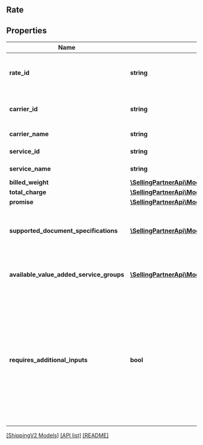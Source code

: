 ## Rate

## Properties

Name | Type | Description | Notes
------------ | ------------- | ------------- | -------------
**rate_id** | **string** | An identifier for the rate (shipment offering) provided by a shipping service provider. |
**carrier_id** | **string** | The carrier identifier for the offering, provided by the carrier. |
**carrier_name** | **string** | The carrier name for the offering. |
**service_id** | **string** | An identifier for the shipping service. |
**service_name** | **string** | The name of the shipping service. |
**billed_weight** | [**\SellingPartnerApi\Model\ShippingV2\Weight**](Weight.md) |  | [optional]
**total_charge** | [**\SellingPartnerApi\Model\ShippingV2\Currency**](Currency.md) |  |
**promise** | [**\SellingPartnerApi\Model\ShippingV2\Promise**](Promise.md) |  |
**supported_document_specifications** | [**\SellingPartnerApi\Model\ShippingV2\SupportedDocumentSpecification[]**](SupportedDocumentSpecification.md) | A list of the document specifications supported for a shipment service offering. |
**available_value_added_service_groups** | [**\SellingPartnerApi\Model\ShippingV2\AvailableValueAddedServiceGroup[]**](AvailableValueAddedServiceGroup.md) | A list of value-added services available for a shipping service offering. | [optional]
**requires_additional_inputs** | **bool** | When true, indicates that additional inputs are required to purchase this shipment service. You must then call the getAdditionalInputs operation to return the JSON schema to use when providing the additional inputs to the purchaseShipment operation. |

[[ShippingV2 Models]](../) [[API list]](../../Api) [[README]](../../../README.md)
